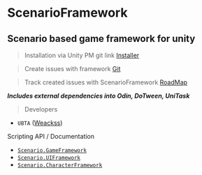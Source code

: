 # ScenarioFramework
## Scenario based game framework for unity

>Installation via Unity PM git link [Installer](https://github.com/UBTA/ScenarioFramework.git?path=Assets/Installer)

>Create issues with framework [Git](https://github.com/UBTA/ScenarioFramework/issues)

>Track created issues with ScenarioFramework [RoadMap](https://github.com/users/UBTA/projects/1/views/2)

***Includes external dependencies into Odin, DoTween, UniTask***

>Developers
* `UBTA` ([Weackss](https://github.com/UBTA))


Scripting API / Documentation

* [`Scenario.GameFramework`](Assets/GameFramework/Scenario.GameFramework.md)
* [`Scenario.UIFramework`](Assets/UIFramework/Scenario.UIFramework.md)
* [`Scenario.CharacterFramework`](Assets/CharacterFramework/Scenario.CharacterFramework.md)
